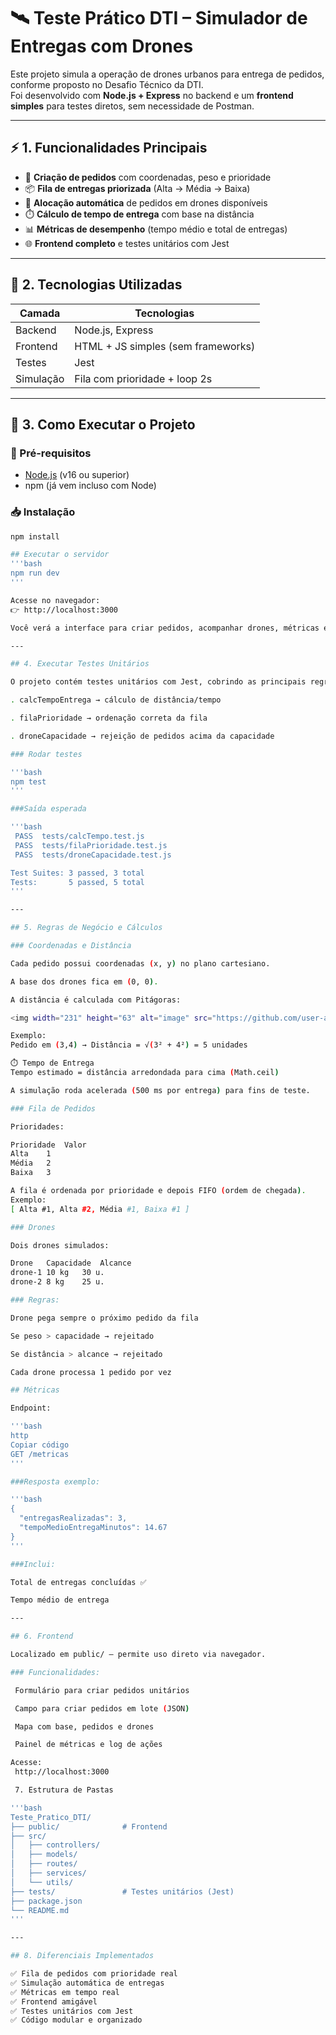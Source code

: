 # 🛰️ Teste Prático DTI – Simulador de Entregas com Drones

Este projeto simula a operação de drones urbanos para entrega de pedidos, conforme proposto no Desafio Técnico da DTI.  
Foi desenvolvido com **Node.js + Express** no backend e um **frontend simples** para testes diretos, sem necessidade de Postman.

---

## ⚡ 1. Funcionalidades Principais

- 📝 **Criação de pedidos** com coordenadas, peso e prioridade  
- 📦 **Fila de entregas priorizada** (Alta → Média → Baixa)  
- 🚁 **Alocação automática** de pedidos em drones disponíveis  
- ⏱️ **Cálculo de tempo de entrega** com base na distância  
- 📊 **Métricas de desempenho** (tempo médio e total de entregas)  
- 🌐 **Frontend completo** e testes unitários com Jest

---

## 🧰 2. Tecnologias Utilizadas

| Camada        | Tecnologias                       |
|--------------|------------------------------------|
| Backend      | Node.js, Express                   |
| Frontend     | HTML + JS simples (sem frameworks) |
| Testes       | Jest                              |
| Simulação    | Fila com prioridade + loop 2s     |

---

## 🧭 3. Como Executar o Projeto

### 📌 Pré-requisitos

- [Node.js](https://nodejs.org/) (v16 ou superior)  
- npm (já vem incluso com Node)

### 📥 Instalação

```bash
npm install

## Executar o servidor
'''bash
npm run dev
'''

Acesse no navegador:
👉 http://localhost:3000

Você verá a interface para criar pedidos, acompanhar drones, métricas e logs.

---

## 4. Executar Testes Unitários

O projeto contém testes unitários com Jest, cobrindo as principais regras de negócio:

. calcTempoEntrega → cálculo de distância/tempo

. filaPrioridade → ordenação correta da fila

. droneCapacidade → rejeição de pedidos acima da capacidade

### Rodar testes

'''bash
npm test
'''

###Saída esperada

'''bash
 PASS  tests/calcTempo.test.js
 PASS  tests/filaPrioridade.test.js
 PASS  tests/droneCapacidade.test.js

Test Suites: 3 passed, 3 total
Tests:       5 passed, 5 total
'''

---

## 5. Regras de Negócio e Cálculos

### Coordenadas e Distância

Cada pedido possui coordenadas (x, y) no plano cartesiano.

A base dos drones fica em (0, 0).

A distância é calculada com Pitágoras:

<img width="231" height="63" alt="image" src="https://github.com/user-attachments/assets/7893f4fe-c4b5-41a9-bb6c-79951c16e96f" />

Exemplo:
Pedido em (3,4) → Distância = √(3² + 4²) = 5 unidades

⏱️ Tempo de Entrega
Tempo estimado = distância arredondada para cima (Math.ceil)

A simulação roda acelerada (500 ms por entrega) para fins de teste.

### Fila de Pedidos

Prioridades:

Prioridade	Valor
Alta	1
Média	2
Baixa	3

A fila é ordenada por prioridade e depois FIFO (ordem de chegada).
Exemplo:
[ Alta #1, Alta #2, Média #1, Baixa #1 ]

### Drones

Dois drones simulados:

Drone	Capacidade	Alcance
drone-1	10 kg	30 u.
drone-2	8 kg	25 u.

### Regras:

Drone pega sempre o próximo pedido da fila

Se peso > capacidade → rejeitado

Se distância > alcance → rejeitado

Cada drone processa 1 pedido por vez

## Métricas

Endpoint:

'''bash
http
Copiar código
GET /metricas
'''

###Resposta exemplo:

'''bash
{
  "entregasRealizadas": 3,
  "tempoMedioEntregaMinutos": 14.67
}
'''

###Inclui:

Total de entregas concluídas ✅

Tempo médio de entrega

---

## 6. Frontend

Localizado em public/ — permite uso direto via navegador.

### Funcionalidades:

 Formulário para criar pedidos unitários

 Campo para criar pedidos em lote (JSON)

 Mapa com base, pedidos e drones

 Painel de métricas e log de ações

Acesse:
 http://localhost:3000

 7. Estrutura de Pastas

'''bash
Teste_Pratico_DTI/
├── public/              # Frontend
├── src/
│   ├── controllers/
│   ├── models/
│   ├── routes/
│   ├── services/
│   └── utils/
├── tests/               # Testes unitários (Jest)
├── package.json
└── README.md
'''

---

## 8. Diferenciais Implementados

✅ Fila de pedidos com prioridade real
✅ Simulação automática de entregas
✅ Métricas em tempo real
✅ Frontend amigável
✅ Testes unitários com Jest
✅ Código modular e organizado

